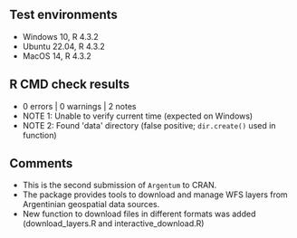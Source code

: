 ## Test environments
* Windows 10, R 4.3.2
* Ubuntu 22.04, R 4.3.2
* MacOS 14, R 4.3.2

## R CMD check results
* 0 errors | 0 warnings | 2 notes
* NOTE 1: Unable to verify current time (expected on Windows)
* NOTE 2: Found 'data' directory (false positive; `dir.create()` used in function)

## Comments
* This is the second submission of `Argentum` to CRAN.
* The package provides tools to download and manage WFS layers from Argentinian geospatial data sources.
* New function to download files in different formats was added (download_layers.R and interactive_download.R)
